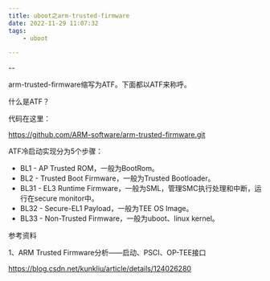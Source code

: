 ```yaml
---
title: uboot之arm-trusted-firmware
date: 2022-11-29 11:07:32
tags:
	- uboot

---
```


--

arm-trusted-firmware缩写为ATF。下面都以ATF来称呼。

什么是ATF？

代码在这里：

https://github.com/ARM-software/arm-trusted-firmware.git

ATF冷启动实现分为5个步骤：

- BL1 - AP Trusted ROM，一般为BootRom。
- BL2 - Trusted Boot Firmware，一般为Trusted Bootloader。
- BL31 - EL3 Runtime Firmware，一般为SML，管理SMC执行处理和中断，运行在secure monitor中。
- BL32 - Secure-EL1 Payload，一般为TEE OS Image。
- BL33 - Non-Trusted Firmware，一般为uboot、linux kernel。



参考资料

1、ARM Trusted Firmware分析——启动、PSCI、OP-TEE接口

https://blog.csdn.net/kunkliu/article/details/124026280
